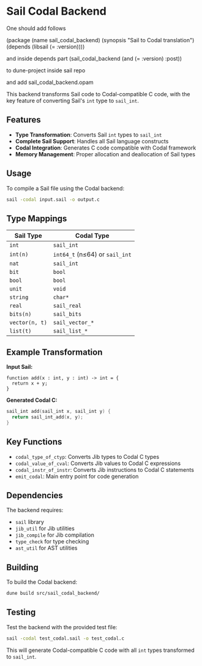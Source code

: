 # Sail Codal Backend

One should add follows

(package
  (name sail_codal_backend)
  (synopsis "Sail to Codal translation")
  (depends
    (libsail (= :version))))

and inside depends part
    (sail_codal_backend (and (= :version) :post))

to dune-project inside sail repo

and add sail_codal_backend.opam




This backend transforms Sail code to Codal-compatible C code, with the key feature of converting Sail's `int` type to `sail_int`.

## Features

- **Type Transformation**: Converts Sail `int` types to `sail_int`
- **Complete Sail Support**: Handles all Sail language constructs
- **Codal Integration**: Generates C code compatible with Codal framework
- **Memory Management**: Proper allocation and deallocation of Sail types

## Usage

To compile a Sail file using the Codal backend:

```bash
sail -codal input.sail -o output.c
```

## Type Mappings

| Sail Type | Codal Type |
|-----------|------------|
| `int` | `sail_int` |
| `int(n)` | `int64_t` (n≤64) or `sail_int` |
| `nat` | `sail_int` |
| `bit` | `bool` |
| `bool` | `bool` |
| `unit` | `void` |
| `string` | `char*` |
| `real` | `sail_real` |
| `bits(n)` | `sail_bits` |
| `vector(n, t)` | `sail_vector_*` |
| `list(t)` | `sail_list_*` |

## Example Transformation

**Input Sail:**
```sail
function add(x : int, y : int) -> int = {
  return x + y;
}
```

**Generated Codal C:**
```c
sail_int add(sail_int x, sail_int y) {
  return sail_int_add(x, y);
}
```

## Key Functions

- `codal_type_of_ctyp`: Converts Jib types to Codal C types
- `codal_value_of_cval`: Converts Jib values to Codal C expressions
- `codal_instr_of_instr`: Converts Jib instructions to Codal C statements
- `emit_codal`: Main entry point for code generation

## Dependencies

The backend requires:
- `sail` library
- `jib_util` for Jib utilities
- `jib_compile` for Jib compilation
- `type_check` for type checking
- `ast_util` for AST utilities

## Building

To build the Codal backend:

```bash
dune build src/sail_codal_backend/
```

## Testing

Test the backend with the provided test file:

```bash
sail -codal test_codal.sail -o test_codal.c
```

This will generate Codal-compatible C code with all `int` types transformed to `sail_int`. 